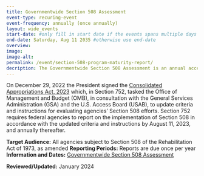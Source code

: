 ```yaml
---
title: Governmentwide Section 508 Assessment
event-type: recuring-event
event-frequency: annually (once annually)
layout: wide_events
start-date: #only fill in start date if the events spans multiple days
end-date: Saturday, Aug 11 2035 #otherwise use end-date
overview: 
image:
image-alt: 
permalink: /event/section-508-program-maturity-report/
decription: The Governmentwide Section 508 Assessment is an annual accessibility status report submission required by the Congress.
---
```


On December 29, 2022 the President signed the <a href="https://www.congress.gov/bill/117th-congress/house-bill/2617">Consolidated Appropriations Act, 2023</a> which, in Section 752, tasked the Office of Management and Budget (OMB), in consultation with the General Services Administration (GSA) and the U.S. Access Board (USAB), to update criteria and instructions for evaluating agencies’ Section 508 efforts. Section 752 requires federal agencies to report on the implementation of Section 508 in accordance with the updated criteria and instructions by August 11, 2023, and annually thereafter.

**Target Audience:** All agencies subject to Section 508 of the Rehabilitation Act of 1973, as amended
**Reporting Periods:** Reports are due once per year  
**Information and Dates:** <a href = "{{site.baseurl}}/manage/section-508-assessment/" target="_blank">Governmentwide Section 508 Assessment</a>

**Reviewed/Updated:** January 2024

